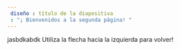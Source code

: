 ```yaml
---
 diseño : título de la diapositiva
 : "¡ Bienvenidos a la segunda página! "
---
```

jasbdkabdk
Utiliza la flecha hacia la izquierda para volver!
